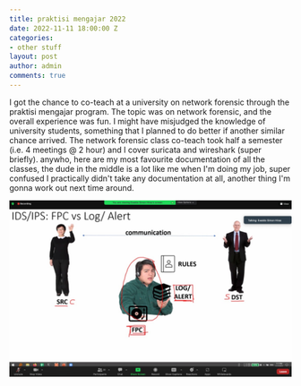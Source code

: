 ```yaml
---
title: praktisi mengajar 2022
date: 2022-11-11 18:00:00 Z
categories:
- other stuff
layout: post
author: admin
comments: true
---
```


I got the chance to co-teach at a university on network forensic through the praktisi mengajar program. The topic was on network forensic, and the overall experience was fun.
I might have misjudged the knowledge of university students, something that I planned to do better if another similar chance arrived.
The network forensic class co-teach took half a semester (i.e. 4 meetings @ 2 hour) and I cover suricata and wireshark (super briefly).
anywho, here are my most favourite documentation of all the classes, the dude in the middle is a lot like me when I'm doing my job, super confused
I practically didn't take any documentation at all, another thing I'm gonna work out next time around.

![praktisimengajar2022](/images/praktisimengajar2022.jpeg)
